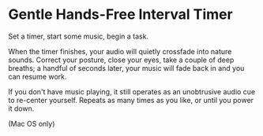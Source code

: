 # Gentle Hands-Free Interval Timer
 
Set a timer, start some music, begin a task.

When the timer finishes, your audio will quietly crossfade into nature sounds. Correct your posture, close your eyes, take a couple of deep breaths; a handful of seconds later, your music will fade back in and you can resume work.

If you don't have music playing, it still operates as an unobtrusive audio cue to re-center yourself. Repeats as many times as you like, or until you power it down.

(Mac OS only)
